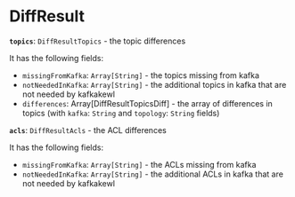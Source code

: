 # DiffResult

**`topics`**: `DiffResultTopics` - the topic differences

It has the following fields:
- `missingFromKafka`: `Array[String]` - the topics missing from kafka
- `notNeededInKafka`: `Array[String]` - the additional topics in kafka that are not needed by kafkakewl
- `differences`: Array[DiffResultTopicsDiff] - the array of differences in topics (with `kafka`: `String` and `topology`: `String` fields)

**`acls`**: `DiffResultAcls` - the ACL differences

It has the following fields:
- `missingFromKafka`: `Array[String]` - the ACLs missing from kafka
- `notNeededInKafka`: `Array[String]` - the additional ACLs in kafka that are not needed by kafkakewl
